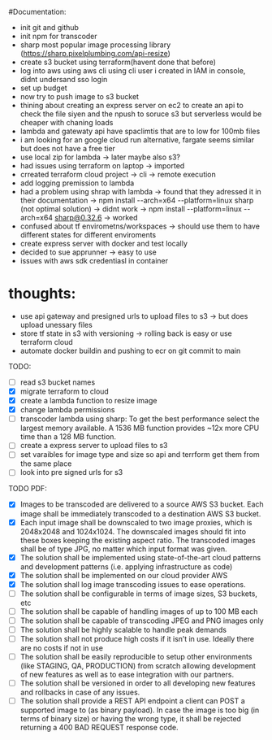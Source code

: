 #Documentation:

- init git and github
- init npm for transcoder
- sharp most popular image processing library (https://sharp.pixelplumbing.com/api-resize)
- create s3 bucket using terraform(havent done that before)
- log into aws using aws cli using cli user i created in IAM in console, didnt undersand sso login
- set up budget
- now try to push image to s3 bucket
- thining about creating an express server on ec2 to create an api to check the file siyen and the npush to soruce s3 but serverless would be cheaper with chaning loads
- lambda and gatewaty api have spaclimtis that are to low for 100mb files
- i am looking for an google cloud run alternative, fargate seems similar but does not have a free tier
- use local zip for lambda -> later maybe also s3?
- had issues using terraform on laptop -> imported
- crreated terraform cloud project -> cli -> remote execution
- add logging premission to lambda
- had a problem using shrap with lambda -> found that they adressed it in their documentation -> npm install --arch=x64 --platform=linux sharp (not optimal solution) -> didnt work -> npm install --platform=linux --arch=x64 sharp@0.32.6 -> worked
- confused about tf envirometns/workspaces -> should use them to have different states for different enviroments
- create express server with docker and test locally
- decided to sue apprunner -> easy to use
- issues with aws sdk credentiasl in container

# thoughts:

- use api gateway and presigned urls to upload files to s3 -> but does upload unessary files
- store tf state in s3 with versioning -> rolling back is easy or use terraform cloud
- automate docker buildin and pushing to ecr on git commit to main

TODO:

- [ ] read s3 bucket names
- [X] migrate terraform to cloud
- [X] create a lambda function to resize image
- [X] change lambda permissions
- [ ] transcoder lambda using sharp: To get the best performance select the largest memory available. A 1536 MB function provides ~12x more CPU time than a 128 MB function.
- [ ] create a express server to upload files to s3
- [ ] set varaibles for image type and size so api and terrform get them from the same place
- [ ] look into pre signed urls for s3

TODO PDF:

- [X] Images to be transcoded are delivered to a source AWS S3 bucket. Each image shall be immediately transcoded to a destination AWS S3 bucket.
- [X] Each input image shall be downscaled to two image proxies, which is 2048x2048 and
  1024x1024. The downscaled images should fit into these boxes keeping the existing aspect
  ratio. The transcoded images shall be of type JPG, no matter which input format was given.
- [X] The solution shall be implemented using state-of-the-art cloud patterns and development patterns (i.e. applying infrastructure as code)
- [X] The solution shall be implemented on our cloud provider AWS
- [X] The solution shall log image transcoding issues to ease operations.
- [ ] The solution shall be configurable in terms of image sizes, S3 buckets, etc
- [ ] The solution shall be capable of handling images of up to 100 MB each
- [ ] The solution shall be capable of transcoding JPEG and PNG images only
- [ ] The solution shall be highly scalable to handle peak demands
- [ ] The solution shall not produce high costs if it isn’t in use. Ideally there are no costs if not in use
- [ ] The solution shall be easily reproducible to setup other environments (like STAGING, QA,
  PRODUCTION) from scratch allowing development of new features as well as to ease
  integration with our partners.
- [ ] The solution shall be versioned in order to all developing new features and rollbacks in case of any issues.
- [ ] The solution shall provide a REST API endpoint a client can POST a supported image to (as
  binary payload). In case the image is too big (in terms of binary size) or having the wrong type, it shall be rejected returning a 400 BAD REQUEST response code.
